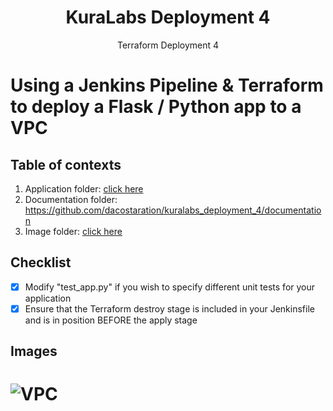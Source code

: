 <h1 align=center>KuraLabs Deployment 4</h1>
<div align=center>Terraform Deployment 4</div>

# Using a Jenkins Pipeline & Terraform to deploy a Flask / Python app to a VPC

## Table of contexts
1. Application folder: [click here](https://github.com/dacostaration/kuralabs_deployment_4)
2. Documentation folder: https://github.com/dacostaration/kuralabs_deployment_4/documentation
3. Image folder: [click here](https://github.com/dacostaration/kuralabs_deployment_4/images)

## Checklist
- [x] Modify "test_app.py" if you wish to specify different unit tests for your application
- [x] Ensure that the Terraform destroy stage is included in your Jenkinsfile and is in position BEFORE the apply stage

## Images
# ![VPC](https://github.com/dacostaration/kuralabs_deployment_4/images/Deployment04-Simple-VPC1.png)
